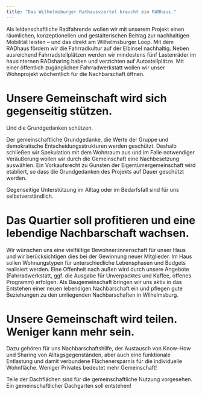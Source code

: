 ```yaml
---
title: "Das Wilhelmsburger Rathausviertel braucht ein RADhaus."
---
```


Als leidenschaftliche Radfahrende wollen wir mit unserem Projekt einen räumlichen, konzeptionellen und
gestalterischen Beitrag zur nachhaltigen Mobilität leisten  – und das direkt am Wilhelmsburger Loop.
Mit dem RADhaus fördern wir die Fahrradkultur auf der Elbinsel nachhaltig. Neben ausreichend
Fahrradstellplätzen werden wir mindestens fünf Lastenräder im hausinternen RADsharing haben
und verzichten auf Autostellplätze. Mit einer öffentlich zugänglichen Fahrradwerkstatt wollen wir
unser Wohnprojekt wöchentlich für die Nachbarschaft öffnen.

# Unsere Gemeinschaft wird sich gegenseitig stützen.

Und die Grundgedanken schützen.

Der gemeinschaftliche Grundgedanke, die Werte der Gruppe und demokratische
Entscheidungsstrukturen werden geschützt. Deshalb schließen wir Spekulation mit dem Wohnraum
aus und im Falle notwendiger Veräußerung wollen wir durch die Gemeinschaft eine Nachbesetzung
auswählen. Ein Vorkaufsrecht zu Gunsten der Eigentümergemeinschaft wird etabliert, so dass die
Grundgedanken des Projekts auf Dauer geschützt werden.

Gegenseitige Unterstützung im Alltag oder im Bedarfsfall sind für uns selbstverständlich.

# Das Quartier soll profitieren und eine lebendige Nachbarschaft wachsen.

Wir wünschen uns eine vielfältige Bewohner:innenschaft für unser Haus und wir berücksichtigen
dies bei der Gewinnung neuer Mitglieder. Im Haus sollen Wohnungstypen für unterschiedliche
Lebensphasen und Budgets realisiert werden. Eine Offenheit nach außen wird durch unsere Angebote
(Fahrradwerkstatt, ggf. die Ausgabe für Unverpacktes und Kaffee, offenes Programm) erfolgen.
Als Baugemeinschaft bringen wir uns aktiv in das Entstehen einer neuen lebendigen Nachbarschaft ein
und pflegen gute Beziehungen zu den umliegenden Nachbarschaften in Wilhelmsburg.

# Unsere Gemeinschaft wird teilen. Weniger kann mehr sein.

Dazu gehören für uns Nachbarschaftshilfe, der Austausch von Know-How und Sharing von
Alltagsgegenständen, aber auch eine funktionale Entlastung und damit verbundene Flächenersparnis
für die individuelle Wohnfläche. Weniger Privates bedeutet mehr Gemeinschaft! 

Teile der Dachflächen sind für die gemeinschaftliche Nutzung vorgesehen.
Ein gemeinschaftlicher Dachgarten soll entstehen!
